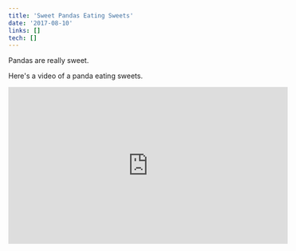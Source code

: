 ```yaml
---
title: 'Sweet Pandas Eating Sweets'
date: '2017-08-10'
links: []
tech: []
---
```


Pandas are really sweet.

Here's a video of a panda eating sweets.

<iframe width="560" height="315" src="https://www.youtube.com/embed/4n0xNbfJLR8" frameborder="0" allowfullscreen></iframe>
